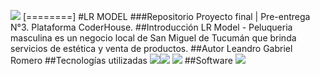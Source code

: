 ![](https://i.postimg.cc/brPH6rs4/LR-Model-transparente.png)
[========]
#LR MODEL
###Repositorio
Proyecto final | Pre-entrega N°3. Plataforma CoderHouse.
##Introducción
LR Model - Peluqueria masculina es un negocio local de San Miguel de Tucumán que brinda servicios de estética y venta de productos.
##Autor
Leandro Gabriel Romero
##Tecnologías utilizadas
![](https://i.postimg.cc/RF1Vtfrh/html-5.png)![](https://i.postimg.cc/kGnMv49c/css.png) ![](https://i.postimg.cc/zv0ztrG1/sass.png)
##Software
![](https://i.postimg.cc/wMtLH0yZ/softwares.png)
